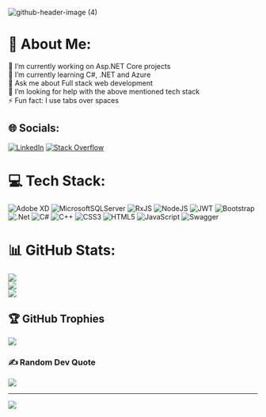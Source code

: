 
![github-header-image (4)](https://github.com/VishnuKC1105/VishnuKC1105/assets/91648418/d2c4ce50-2429-4ae1-8663-8d5ba1f77ba2)

# 💫 About Me:

🔭 I’m currently working on Asp.NET Core projects<br>🌱 I’m currently learning C#, .NET and Azure<br>💬 Ask me about Full stack web development<br>🤝 I’m looking for help with the above mentioned tech stack<br>⚡ Fun fact: I use tabs over spaces


## 🌐 Socials:
[![LinkedIn](https://img.shields.io/badge/LinkedIn-%230077B5.svg?logo=linkedin&logoColor=white)](https://linkedin.com/in/vishnusivan1105) [![Stack Overflow](https://img.shields.io/badge/-Stackoverflow-FE7A16?logo=stack-overflow&logoColor=white)](https://stackoverflow.com/users/VishnuKc) 

# 💻 Tech Stack:
![Adobe XD](https://img.shields.io/badge/Adobe%20XD-470137?style=for-the-badge&logo=Adobe%20XD&logoColor=#FF61F6) ![MicrosoftSQLServer](https://img.shields.io/badge/Microsoft%20SQL%20Server-CC2927?style=for-the-badge&logo=microsoft%20sql%20server&logoColor=white) ![RxJS](https://img.shields.io/badge/rxjs-%23B7178C.svg?style=for-the-badge&logo=reactivex&logoColor=white) ![NodeJS](https://img.shields.io/badge/node.js-6DA55F?style=for-the-badge&logo=node.js&logoColor=white) ![JWT](https://img.shields.io/badge/JWT-black?style=for-the-badge&logo=JSON%20web%20tokens) ![Bootstrap](https://img.shields.io/badge/bootstrap-%238511FA.svg?style=for-the-badge&logo=bootstrap&logoColor=white) ![.Net](https://img.shields.io/badge/.NET-5C2D91?style=for-the-badge&logo=.net&logoColor=white) ![C#](https://img.shields.io/badge/c%23-%23239120.svg?style=for-the-badge&logo=csharp&logoColor=white) ![C++](https://img.shields.io/badge/c++-%2300599C.svg?style=for-the-badge&logo=c%2B%2B&logoColor=white) ![CSS3](https://img.shields.io/badge/css3-%231572B6.svg?style=for-the-badge&logo=css3&logoColor=white) ![HTML5](https://img.shields.io/badge/html5-%23E34F26.svg?style=for-the-badge&logo=html5&logoColor=white) ![JavaScript](https://img.shields.io/badge/javascript-%23323330.svg?style=for-the-badge&logo=javascript&logoColor=%23F7DF1E) ![Swagger](https://img.shields.io/badge/-Swagger-%23Clojure?style=for-the-badge&logo=swagger&logoColor=white)
# 📊 GitHub Stats:
![](https://github-readme-stats.vercel.app/api?username=VishnuKC1105&theme=radical&hide_border=false&include_all_commits=false&count_private=false)<br/>
![](https://github-readme-streak-stats.herokuapp.com/?user=VishnuKC1105&theme=radical&hide_border=false)<br/>
![](https://github-readme-stats.vercel.app/api/top-langs/?username=VishnuKC1105&theme=radical&hide_border=false&include_all_commits=false&count_private=false&layout=compact)

## 🏆 GitHub Trophies
![](https://github-profile-trophy.vercel.app/?username=VishnuKC1105&theme=radical&no-frame=false&no-bg=true&margin-w=4)

### ✍️ Random Dev Quote
![](https://quotes-github-readme.vercel.app/api?type=horizontal&theme=radical)

---
[![](https://visitcount.itsvg.in/api?id=VishnuKC1105&icon=2&color=0)](https://visitcount.itsvg.in)

<!-- Proudly created with GPRM ( https://gprm.itsvg.in ) -->



